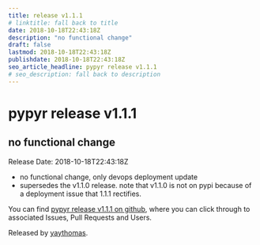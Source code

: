 ```yaml
---
title: release v1.1.1
# linktitle: fall back to title
date: 2018-10-18T22:43:18Z
description: "no functional change"
draft: false
lastmod: 2018-10-18T22:43:18Z
publishdate: 2018-10-18T22:43:18Z
seo_article_headline: pypyr release v1.1.1
# seo_description: fall back to description
---
```

# pypyr release v1.1.1
## no functional change
Release Date: 2018-10-18T22:43:18Z

- no functional change, only devops deployment update
- supersedes the v1.1.0 release. note that v1.1.0 is not on pypi because of a deployment issue that 1.1.1 rectifies.

You can find [pypyr release v1.1.1 on github](https://github.com/pypyr/pypyr-cli/releases/tag/v1.1.1), where you can 
click through to associated Issues, Pull Requests and Users.

Released by [yaythomas](https://github.com/yaythomas).

